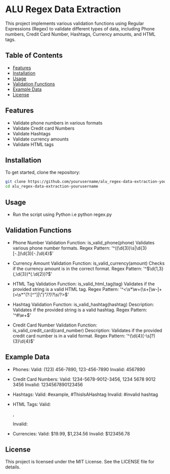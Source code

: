 # ALU Regex Data Extraction

This project implements various validation functions using Regular Expressions (Regex) to validate different types of data, including Phone numbers, Credit Card Number, Hashtags, Currency amounts, and HTML tags.

## Table of Contents

- [Features](#features)
- [Installation](#installation)
- [Usage](#usage)
- [Validation Functions](#validation-functions)
- [Example Data](#example-data)
- [License](#license)

## Features

- Validate phone numbers in various formats
- Validate Credit card Numbers
- Validate Hashtags
- Validate currency amounts
- Validate HTML tags

## Installation

To get started, clone the repository:

```bash
git clone https://github.com/yourusername/alu_regex-data-extraction-yourusername.git
cd alu_regex-data-extraction-yourusername
```

## Usage

- Run the script using Python i.e python regex.py

## Validation Functions

- Phone Number Validation
Function: is_valid_phone(phone)
Validates various phone number formats.
Regex Pattern: '^(\(\d{3}\)\s|\d{3}[-.])\d{3}[-.]\d{4}$'

- Currency Amount Validation
Function: is_valid_currency(amount)
Checks if the currency amount is in the correct format.
Regex Pattern: '^\$\d{1,3}(,\d{3})*(\.\d{2})?$'

- HTML Tag Validation
Function: is_valid_html_tag(tag)
Validates if the provided string is a valid HTML tag.
Regex Pattern: '^<\s*\w+(\s+[\w\-]+(=\s*"(?:[^"]|\\")*")?)?\s*/?>$'

- Hashtag Validation
Function: is_valid_hashtag(hashtag)
Description: Validates if the provided string is a valid hashtag.
Regex Pattern: '^#\w+$'

- Credit Card Number Validation
Function: is_valid_credit_card(card_number)
Description: Validates if the provided credit card number is in a valid format.
Regex Pattern: '^(\d{4}[-\s]?){3}\d{4}$'

## Example Data

- Phones:
Valid: (123) 456-7890, 123-456-7890
Invalid: 4567890

- Credit Card Numbers:
Valid: 1234-5678-9012-3456, 1234 5678 9012 3456
Invalid: 1234567890123456

- Hashtags:
Valid: #example, #ThisIsAHashtag
Invalid: #invalid hashtag

- HTML Tags:
Valid: <p>, <div class='example'>
Invalid: <invalid-tag>

- Currencies:
Valid: $19.99, $1,234.56
Invalid: $123456.78

## License
This project is licensed under the MIT License. See the LICENSE file for details.